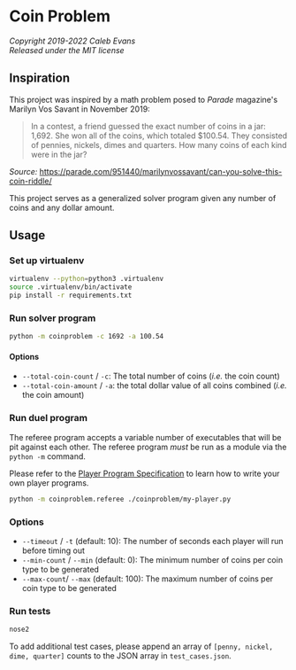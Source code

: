 # Coin Problem

*Copyright 2019-2022 Caleb Evans*  
*Released under the MIT license*

## Inspiration

This project was inspired by a math problem posed to *Parade* magazine's
Marilyn Vos Savant in November 2019:

> In a contest, a friend guessed the exact number of coins in a jar: 1,692. She
> won all of the coins, which totaled $100.54. They consisted of pennies,
> nickels, dimes and quarters. How many coins of each kind were in the jar?

*Source:* https://parade.com/951440/marilynvossavant/can-you-solve-this-coin-riddle/

This project serves as a generalized solver program given any number of coins
and any dollar amount.

## Usage

### Set up virtualenv

```sh
virtualenv --python=python3 .virtualenv
source .virtualenv/bin/activate
pip install -r requirements.txt
```

### Run solver program

```sh
python -m coinproblem -c 1692 -a 100.54
```

#### Options

- `--total-coin-count` / `-c`: The total number of coins (_i.e._ the coin
  count)
- `--total-coin-amount` / `-a`: the total dollar value of all coins combined
  (_i.e._ the coin amount)

### Run duel program

The referee program accepts a variable number of executables that will be pit
against each other. The referee program _must_ be run as a module via the
`python -m` command.

Please refer to the [Player Program Specification](SPEC.md) to learn how to
write your own player programs.

```sh
python -m coinproblem.referee ./coinproblem/my-player.py
```

### Options

- `--timeout` / `-t` (default: 10): The number of seconds each player will run before timing
  out
- `--min-count` / `--min` (default: 0): The minimum number of coins per coin type to be
  generated
- `--max-count`/ `--max` (default: 100): The maximum number of coins per coin
  type to be generated

### Run tests

```sh
nose2
```

To add additional test cases, please append an array of `[penny, nickel, dime, quarter]` counts to the JSON array in `test_cases.json`.
